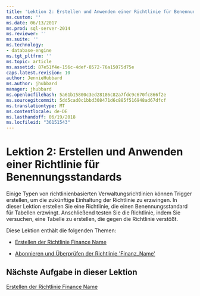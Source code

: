 ```yaml
---
title: 'Lektion 2: Erstellen und Anwenden einer Richtlinie für Benennungsstandards | Microsoft-Dokumentation'
ms.custom: ''
ms.date: 06/13/2017
ms.prod: sql-server-2014
ms.reviewer: ''
ms.suite: ''
ms.technology:
- database-engine
ms.tgt_pltfrm: ''
ms.topic: article
ms.assetid: 87e51f4e-156c-4def-8572-76a15075d75e
caps.latest.revision: 10
author: JennieHubbard
ms.author: jhubbard
manager: jhubbard
ms.openlocfilehash: 5a61b15800c3ed28186c82a7fdc9c670fc866f2e
ms.sourcegitcommit: 5dd5cad0c1bbd308471d6c885f516948ad67dfcf
ms.translationtype: MT
ms.contentlocale: de-DE
ms.lasthandoff: 06/19/2018
ms.locfileid: "36151543"
---
```

# <a name="lesson-2-create-and-apply-a-naming-standards-policy"></a>Lektion 2: Erstellen und Anwenden einer Richtlinie für Benennungsstandards
  Einige Typen von richtlinienbasierten Verwaltungsrichtlinien können Trigger erstellen, um die zukünftige Einhaltung der Richtlinie zu erzwingen. In dieser Lektion erstellen Sie eine Richtlinie, die einen Benennungsstandard für Tabellen erzwingt. Anschließend testen Sie die Richtlinie, indem Sie versuchen, eine Tabelle zu erstellen, die gegen die Richtlinie verstößt.  
  
 Diese Lektion enthält die folgenden Themen:  
  
-   [Erstellen der Richtlinie Finance Name](lesson-2-1-create-the-finance-name-policy.md)  
  
-   [Abonnieren und Überprüfen der Richtlinie 'Finanz_Name'](lesson-2-2-subscribe-to-and-check-the-finance-name-policy.md)  
  
## <a name="next-task-in-lesson"></a>Nächste Aufgabe in dieser Lektion  
 [Erstellen der Richtlinie Finance Name](lesson-2-1-create-the-finance-name-policy.md)  
  
  